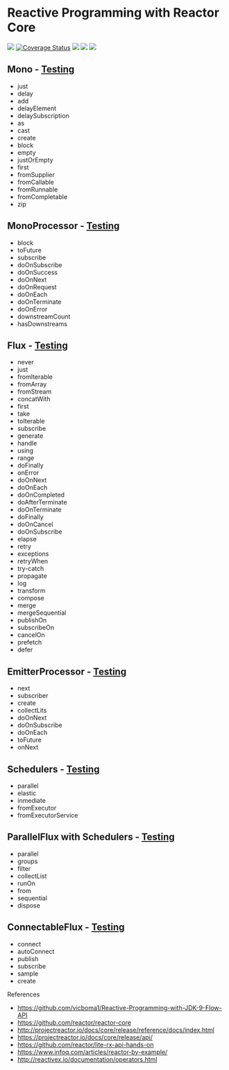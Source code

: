 # Reactive Programming with Reactor Core

[![](https://travis-ci.org/vicboma1/Reactive-Programming-with-Reactor-Core.svg?branch=master)](https://travis-ci.org/vicboma1/Reactive-Programming-with-Reactor-Core)
[![Coverage Status](https://coveralls.io/repos/github/vicboma1/Reactive-Programming-with-Reactor-Core/badge.svg?branch=master)](https://coveralls.io/github/vicboma1/Reactive-Programming-with-Reactor-Core?branch=master) ![](https://img.shields.io/badge/Maven-4.0.0-green.svg)  ![](https://img.shields.io/badge/Java-1.9-blue.svg)  ![](https://img.shields.io/badge/JUnit-4.11-orange.svg)

## Mono - [Testing](https://github.com/vicboma1/Reactive-Programming-with-Reactor-Core/blob/master/src/test/java/core/MonoTest.java)

* just
* delay
* add
* delayElement
* delaySubscription
* as
* cast
* create
* block
* empty
* justOrEmpty
* first
* fromSupplier
* fromCallable
* fromRunnable
* fromCompletable 
* zip

## MonoProcessor - [Testing](https://github.com/vicboma1/Reactive-Programming-with-Reactor-Core/blob/master/src/test/java/core/MonoProcessorTest.java)

* block
* toFuture
* subscribe
* doOnSubscribe
* doOnSuccess
* doOnNext
* doOnRequest
* doOnEach
* doOnTerminate
* doOnError
* downstreamCount
* hasDownstreams

## Flux - [Testing](https://github.com/vicboma1/Reactive-Programming-with-Reactor-Core/blob/master/src/test/java/core/FluxTest.java)

* never
* just
* fromIterable
* fromArray
* fromStream
* concatWith
* first
* take
* toIterable
* subscribe
* generate
* handle
* using
* range
* doFinally
* onError
* doOnNext
* doOnEach
* doOnCompleted
* doAfterTerminate
* doOnTerminate
* doFinally
* doOnCancel
* doOnSubscribe
* elapse
* retry
* exceptions
* retryWhen
* try-catch
* propagate
* log
* transform
* compose
* merge
* mergeSequential
* publishOn
* subscribeOn
* cancelOn
* prefetch
* defer

## EmitterProcessor - [Testing](https://github.com/vicboma1/Reactive-Programming-with-Reactor-Core/blob/master/src/test/java/core/EmitterProcessorTest.java)

* next
* subscriber
* create
* collectLits
* doOnNext
* doOnSubscribe
* doOnEach
* toFuture
* onNext


## Schedulers - [Testing](https://github.com/vicboma1/Reactive-Programming-with-Reactor-Core/blob/master/src/test/java/core/ParallelFluxTest.java)

* parallel
* elastic
* inmediate
* fromExecutor
* fromExecutorService

## ParallelFlux with Schedulers - [Testing](https://github.com/vicboma1/Reactive-Programming-with-Reactor-Core/blob/master/src/test/java/core/ParallelFluxTest.java)

* parallel
* groups
* filter
* collectList
* runOn
* from
* sequential
* dispose

## ConnectableFlux - [Testing](https://github.com/vicboma1/Reactive-Programming-with-Reactor-Core/blob/master/src/test/java/core/ConnectableFluxTest.java)

* connect 
* autoConnect
* publish
* subscribe
* sample
* create

References
  * https://github.com/vicboma1/Reactive-Programming-with-JDK-9-Flow-API 
  * https://github.com/reactor/reactor-core
  * http://projectreactor.io/docs/core/release/reference/docs/index.html
  * https://projectreactor.io/docs/core/release/api/
  * https://github.com/reactor/lite-rx-api-hands-on
  * https://www.infoq.com/articles/reactor-by-example/
  * http://reactivex.io/documentation/operators.html
  
